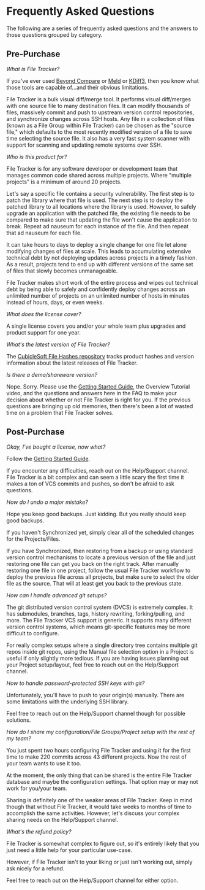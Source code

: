 Frequently Asked Questions
==========================

The following are a series of frequently asked questions and the answers to those questions grouped by category.

Pre-Purchase
------------

*What is File Tracker?*

If you've ever used [Beyond Compare](https://www.scootersoftware.com/) or [Meld](https://meldmerge.org/) or [KDiff3](http://kdiff3.sourceforge.net/), then you know what those tools are capable of...and their obvious limitations.

File Tracker is a bulk visual diff/merge tool.  It performs visual diff/merges with one source file to many destination files.  It can modify thousands of files, massively commit and push to upstream version control repositories, and synchronize changes across SSH hosts.  Any file in a collection of files (known as a File Group within File Tracker) can be chosen as the "source file," which defaults to the most recently modified version of a file to save time selecting the source file.  It also has a very fast system scanner with support for scanning and updating remote systems over SSH.

*Who is this product for?*

File Tracker is for any software developer or development team that manages common code shared across multiple projects.  Where "multiple projects" is a minimum of around 20 projects.

Let's say a specific file contains a security vulnerability.  The first step is to patch the library where that file is used.  The next step is to deploy the patched library to all locations where the library is used.  However, to safely upgrade an application with the patched file, the existing file needs to be compared to make sure that updating the file won't cause the application to break.  Repeat ad nauseum for each instance of the file.  And then repeat that ad nauseum for each file.

It can take hours to days to deploy a single change for one file let alone modifying changes of files at scale.  This leads to accumulating extensive technical debt by not deploying updates across projects in a timely fashion.  As a result, projects tend to end up with different versions of the same set of files that slowly becomes unmanageable.

File Tracker makes short work of the entire process and wipes out technical debt by being able to safely and confidently deploy changes across an unlimited number of projects on an unlimited number of hosts in minutes instead of hours, days, or even weeks.

*What does the license cover?*

A single license covers you and/or your whole team plus upgrades and product support for one year.

*What's the latest version of File Tracker?*

The [CubicleSoft File Hashes repository](https://github.com/cubiclesoft/product-hashes) tracks product hashes and version information about the latest releases of File Tracker.

*Is there a demo/shareware version?*

Nope.  Sorry.  Please use the [Getting Started Guide](docs/getting_started.md), the Overview Tutorial video, and the questions and answers here in the FAQ to make your decision about whether or not File Tracker is right for you.  If the previous questions are bringing up old memories, then there's been a lot of wasted time on a problem that File Tracker solves.

Post-Purchase
-------------

*Okay, I've bought a license, now what?*

Follow the [Getting Started Guide](docs/getting_started.md).

If you encounter any difficulties, reach out on the Help/Support channel.  File Tracker is a bit complex and can seem a little scary the first time it makes a ton of VCS commits and pushes, so don't be afraid to ask questions.

*How do I undo a major mistake?*

Hope you keep good backups.  Just kidding.  But you really should keep good backups.

If you haven't Synchronized yet, simply clear all of the scheduled changes for the Projects/Files.

If you have Synchronized, then restoring from a backup or using standard version control mechanisms to locate a previous version of the file and just restoring one file can get you back on the right track.  After manually restoring one file in one project, follow the usual File Tracker workflow to deploy the previous file across all projects, but make sure to select the older file as the source.  That will at least get you back to the previous state.

*How can I handle advanced git setups?*

The git distributed version control system (DVCS) is extremely complex.  It has submodules, branches, tags, history rewriting, forking/pulling, and more.  The File Tracker VCS support is generic.  It supports many different version control systems, which means git-specific features may be more difficult to configure.

For really complex setups where a single directory tree contains multiple git repos inside git repos, using the Manual file selection option in a Project is useful if only slightly more tedious.  If you are having issues planning out your Project setup/layout, feel free to reach out on the Help/Support channel.

*How to handle password-protected SSH keys with git?*

Unfortunately, you'll have to push to your origin(s) manually.  There are some limitations with the underlying SSH library.

Feel free to reach out on the Help/Support channel though for possible solutions.

*How do I share my configuration/File Groups/Project setup with the rest of my team?*

You just spent two hours configuring File Tracker and using it for the first time to make 220 commits across 43 different projects.  Now the rest of your team wants to use it too.

At the moment, the only thing that can be shared is the entire File Tracker database and maybe the configuration settings.  That option may or may not work for you/your team.

Sharing is definitely one of the weaker areas of File Tracker.  Keep in mind though that without File Tracker, it would take weeks to months of time to accomplish the same activities.  However, let's discuss your complex sharing needs on the Help/Support channel.

*What's the refund policy?*

File Tracker is somewhat complex to figure out, so it's entirely likely that you just need a little help for your particular use-case.

However, if File Tracker isn't to your liking or just isn't working out, simply ask nicely for a refund.

Feel free to reach out on the Help/Support channel for either option.

